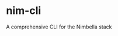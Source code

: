 <!--
#
# Nimbella CONFIDENTIAL
# ---------------------
#
#   2018 - present Nimbella Corp
#   All Rights Reserved.
#
# NOTICE:
#
# All information contained herein is, and remains the property of
# Nimbella Corp and its suppliers, if any.  The intellectual and technical
# concepts contained herein are proprietary to Nimbella Corp and its
# suppliers and may be covered by U.S. and Foreign Patents, patents
# in process, and are protected by trade secret or copyright law.
#
# Dissemination of this information or reproduction of this material
# is strictly forbidden unless prior written permission is obtained
# from Nimbella Corp.
#
-->

# nim-cli
A comprehensive CLI for the Nimbella stack
